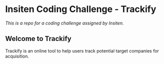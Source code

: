 # Insiten Coding Challenge - Trackify

*This is a repo for a coding challenge assigned by Insiten.*

## Welcome to Trackify

Trackify is an online tool to help users track potential target companies for acquisition.

